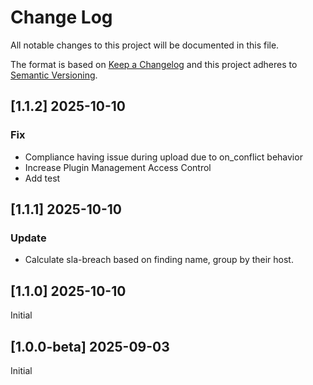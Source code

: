 # Change Log
All notable changes to this project will be documented in this file.

The format is based on [Keep a Changelog](http://keepachangelog.com/)
and this project adheres to [Semantic Versioning](http://semver.org/).

## [1.1.2] 2025-10-10
### Fix

- Compliance having issue during upload due to on_conflict behavior
- Increase Plugin Management Access Control
- Add test

## [1.1.1] 2025-10-10
### Update

- Calculate sla-breach based on finding name, group by their host.

## [1.1.0] 2025-10-10
Initial

## [1.0.0-beta] 2025-09-03
Initial
